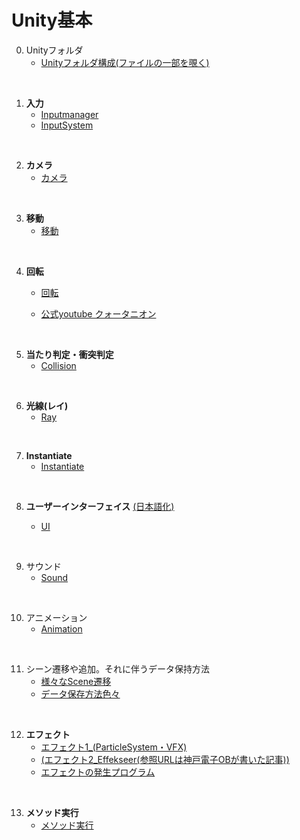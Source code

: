 # Unity基本
   0. Unityフォルダ  
      + [Unityフォルダ構成(ファイルの一部を覗く)](2_0_UnityFile/2_0.md)

<br>  

   1. **入力** 
      + [Inputmanager](2_1_InputManager/2_0.md)     
      + [InputSystem](2_1_InputSystem/2_1.md)  
       
<br>    

   2. **カメラ** 
       + [カメラ](2_2_Camera/カメラ.md)   

<br>  

   3. **移動**
       + [移動](2_3_Move/2_0.md)

<br>  

   4. **回転**
       + [回転](2_4_Rotate/0_Rotate.md)
       
       + <a href="https://www.youtube.com/watch?v=uKWLPU8gfIY" target="_blank">公式youtube クォータニオン</a>
  
<br>  

   5. **当たり判定・衝突判定**
      - [Collision](2_5_Collision/0_.md)

<br>  

   6. **光線(レイ)**
      + [Ray](2_6_Ray/Ray0.md)

<br>  

   7. **Instantiate**   
      + [Instantiate]()
   
<br>  

   8. **ユーザーインターフェイス**  <a href="https://drive.google.com/drive/folders/15JJ8UP4rO7kzz7sgngTdiiOmxcSxQ8cC" target="_blank">(日本語化)</a>
      
      + [UI](2_8_UI/UI_0.md)      

<br>  

   9. サウンド
       + [Sound](2_9_Sound/0_Sound.md)
    
<br>  

   10. アニメーション
       + [Animation](2_10_Animation/0.md)

<br>  

   11. シーン遷移や追加。それに伴うデータ保持方法  
       + [様々なScene遷移](2_11_Scene/0_Scene.md)  
       + [データ保存方法色々](../5_UnityPickUpTips/3_1_1_Other/SaveData/0_SaveData.md)

<br>  

   12. **エフェクト**  
        - [エフェクト1_(ParticleSystem・VFX)](https://docs.google.com/presentation/d/1PphtVMSeSR9bfht487sZR4a39j0kITpOVOkdl9Gd8Qg/edit#slide=id.g151634e80a5_0_561)   
        - [(エフェクト2_Effekseer(参照URLは神戸電子OBが書いた記事))](https://zenn.dev/kd_gamegikenblg/articles/79359ce2808332)
        - [エフェクトの発生プログラム](2_12_Effect/0.md)

<br>  

   13. **メソッド実行**
        - [メソッド実行](2_13_Invoke/0_Invoke.md)


  